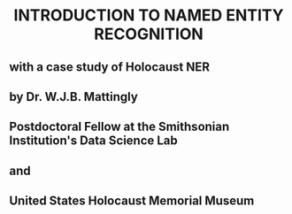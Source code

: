 # <p align="center">INTRODUCTION TO NAMED ENTITY RECOGNITION</p>
## with a case study of Holocaust NER
## by Dr. W.J.B. Mattingly
## Postdoctoral Fellow at the Smithsonian Institution's Data Science Lab
## and
## United States Holocaust Memorial Museum

